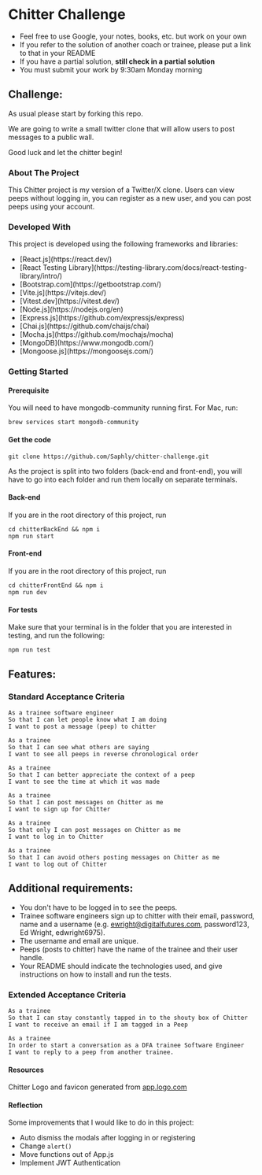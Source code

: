 Chitter Challenge
=================

* Feel free to use Google, your notes, books, etc. but work on your own
* If you refer to the solution of another coach or trainee, please put a link to that in your README
* If you have a partial solution, **still check in a partial solution**
* You must submit your work by 9:30am Monday morning

Challenge:
-------

As usual please start by forking this repo.

We are going to write a small twitter clone that will allow users to post messages to a public wall.

Good luck and let the chitter begin!

### About The Project

This Chitter project is my version of a Twitter/X clone. Users can view peeps without logging in, you can register as a new user, and you can post peeps using your account.

### Developed With

This project is developed using the following frameworks and libraries:

<ul>
    <li>[React.js](https://react.dev/)</li>
    <li>[React Testing Library](https://testing-library.com/docs/react-testing-library/intro/)</li>
    <li>[Bootstrap.com](https://getbootstrap.com/)</li>
    <li>[Vite.js](https://vitejs.dev/)</li>
    <li>[Vitest.dev](https://vitest.dev/)</li>
    <li>[Node.js](https://nodejs.org/en)</li>
    <li>[Express.js](https://github.com/expressjs/express)</li>
    <li>[Chai.js](https://github.com/chaijs/chai)</li>
    <li>[Mocha.js](https://github.com/mochajs/mocha)</li>
    <li>[MongoDB](https://www.mongodb.com/)</li>
    <li>[Mongoose.js](https://mongoosejs.com/)</li>
</ul>

### Getting Started

#### Prerequisite

You will need to have mongodb-community running first. For Mac, run:
```
brew services start mongodb-community
```

#### Get the code 

```
git clone https://github.com/Saphly/chitter-challenge.git
```

As the project is split into two folders (back-end and front-end), you will have to go into each folder and run them locally on separate terminals.


#### Back-end

If you are in the root directory of this project, run
```
cd chitterBackEnd && npm i
npm run start
```

#### Front-end

If you are in the root directory of this project, run
```
cd chitterFrontEnd && npm i
npm run dev
```

#### For tests

Make sure that your terminal is in the folder that you are interested in testing, and run the following: 
```
npm run test
```

Features:
-------

### Standard Acceptance Criteria
```
As a trainee software engineer
So that I can let people know what I am doing  
I want to post a message (peep) to chitter

As a trainee
So that I can see what others are saying  
I want to see all peeps in reverse chronological order

As a trainee
So that I can better appreciate the context of a peep
I want to see the time at which it was made

As a trainee
So that I can post messages on Chitter as me
I want to sign up for Chitter

As a trainee
So that only I can post messages on Chitter as me
I want to log in to Chitter

As a trainee
So that I can avoid others posting messages on Chitter as me
I want to log out of Chitter
```

Additional requirements:
------

* You don't have to be logged in to see the peeps.
* Trainee software engineers sign up to chitter with their email, password, name and a username (e.g. ewright@digitalfutures.com, password123, Ed Wright, edwright6975).
* The username and email are unique.
* Peeps (posts to chitter) have the name of the trainee and their user handle.
* Your README should indicate the technologies used, and give instructions on how to install and run the tests.

### Extended Acceptance Criteria

```
As a trainee
So that I can stay constantly tapped in to the shouty box of Chitter
I want to receive an email if I am tagged in a Peep

As a trainee
In order to start a conversation as a DFA trainee Software Engineer
I want to reply to a peep from another trainee.
```


#### Resources

Chitter Logo and favicon generated from [app.logo.com](https://app.logo.com)

#### Reflection

Some improvements that I would like to do in this project: 
<ul>
    <li>Auto dismiss the modals after logging in or registering</li>
    <li>Change <code>alert()</code> </li>
    <li>Move functions out of App.js</li>
    <li>Implement JWT Authentication</li>
</ul>